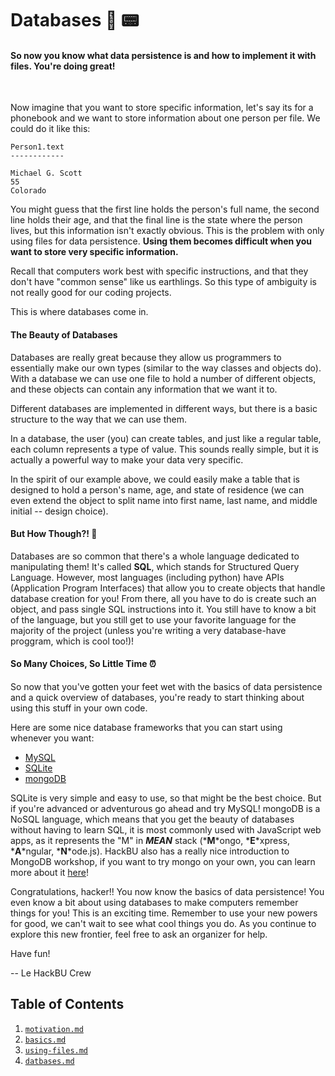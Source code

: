# Databases 📠 📟

#### So now you know what data persistence is and how to implement it with files. You're doing great!

<br>

Now imagine that you want to store specific information, let's say its for a phonebook and we want to store information about one person per file. We could do it like this:

```
Person1.text
------------

Michael G. Scott
55
Colorado

```

You might guess that the first line holds the person's full name, the second line holds their age, and that the final line is the state where the person lives, but this information isn't exactly obvious. This is the problem with only using files for data persistence. **Using them becomes difficult when you want to store very specific information.**

Recall that computers work best with specific instructions, and that they don't have "common sense" like us earthlings. So this type of ambiguity is not really good for our coding projects.

This is where databases come in.

#### The Beauty of Databases

Databases are really great because they allow us programmers to essentially make our own types (similar to the way classes and objects do). With a database we can use one file to hold a number of different objects, and these objects can contain any information that we want it to.

Different databases are implemented in different ways, but there is a basic structure to the way that we can use them.

In a database, the user (you) can create tables, and just like a regular table, each column represents a type of value. This sounds really simple, but it is actually a powerful way to make your data very specific.

In the spirit of our example above, we could easily make a table that is designed to hold a person's name, age, and state of residence (we can even extend the object to split name into first name, last name, and middle initial -- design choice).

#### But How Though?! 🧐

Databases are so common that there's a whole language dedicated to manipulating them! It's called __SQL__, which stands for Structured Query Language. However, most languages (including python) have APIs (Application Program Interfaces) that allow you to create objects that handle database creation for you! From there, all you have to do is create such an object, and pass single SQL instructions into it. You still have to know a bit of the language, but you still get to use your favorite language for the majority of the project (unless you're writing a very database-have proggram, which is cool too!)!

#### So Many Choices, So Little Time ⏰

So now that you've gotten your feet wet with the basics of data persistence and a quick overview of databases, you're ready to start thinking about using this stuff in your own code.

Here are some nice database frameworks that you can start using whenever you want:

* [MySQL](https://www.mysql.com/)
* [SQLite](https://www.mysql.com/)
* [mongoDB](https://www.mongodb.com/)

SQLite is very simple and easy to use, so that might be the best choice. But if you're advanced or adventurous go ahead and try MySQL! mongoDB is a NoSQL language, which means that you get the beauty of databases without having to learn SQL, it is most commonly used with JavaScript web apps, as it represents the "M" in *__MEAN__* stack (*__M__*ongo, *__E__*xpress, *__A__*ngular, *__N__*ode.js). HackBU also has a really nice introduction to MongoDB workshop, if you want to try mongo on your own, you can learn more about it [here](https://github.com/HackBinghamton/Intro-to-MongoDB)!

Congratulations, hacker!! You now know the basics of data persistence! You even know a bit about using databases to make computers remember things for you! This is an exciting time. Remember to use your new powers for good, we can't wait to see what cool things you do. As you continue to explore this new frontier, feel free to ask an organizer for help.

Have fun!

-- Le HackBU Crew

## Table of Contents
1. [`motivation.md`](./motivation.md)
2. [`basics.md`](./basics.md)
3. [`using-files.md`](./using-files.md)
4. [`datbases.md`](./datbases.md)
